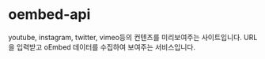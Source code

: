 # oembed-api
youtube, instagram, twitter, vimeo등의 컨텐츠를 미리보여주는 사이트입니다. URL을 입력받고 oEmbed 데이터를 수집하여 보여주는 서비스입니다.
